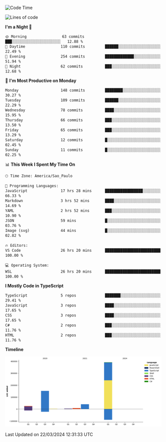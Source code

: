 <!--START_SECTION:waka-->
![Code Time](http://img.shields.io/badge/Code%20Time-2%2C381%20hrs%2055%20mins-blue)

![Lines of code](https://img.shields.io/badge/From%20Hello%20World%20I%27ve%20Written-621.5%20thousand%20lines%20of%20code-blue)

**I'm a Night 🦉** 

```text
🌞 Morning                63 commits          ███░░░░░░░░░░░░░░░░░░░░░░   12.88 % 
🌆 Daytime                110 commits         ██████░░░░░░░░░░░░░░░░░░░   22.49 % 
🌃 Evening                254 commits         █████████████░░░░░░░░░░░░   51.94 % 
🌙 Night                  62 commits          ███░░░░░░░░░░░░░░░░░░░░░░   12.68 % 
```
📅 **I'm Most Productive on Monday** 

```text
Monday                   148 commits         ████████░░░░░░░░░░░░░░░░░   30.27 % 
Tuesday                  109 commits         ██████░░░░░░░░░░░░░░░░░░░   22.29 % 
Wednesday                78 commits          ████░░░░░░░░░░░░░░░░░░░░░   15.95 % 
Thursday                 66 commits          ███░░░░░░░░░░░░░░░░░░░░░░   13.50 % 
Friday                   65 commits          ███░░░░░░░░░░░░░░░░░░░░░░   13.29 % 
Saturday                 12 commits          █░░░░░░░░░░░░░░░░░░░░░░░░   02.45 % 
Sunday                   11 commits          █░░░░░░░░░░░░░░░░░░░░░░░░   02.25 % 
```


📊 **This Week I Spent My Time On** 

```text
🕑︎ Time Zone: America/Sao_Paulo

💬 Programming Languages: 
JavaScript               17 hrs 28 mins      █████████████████░░░░░░░░   66.33 % 
Markdown                 3 hrs 52 mins       ████░░░░░░░░░░░░░░░░░░░░░   14.69 % 
YAML                     2 hrs 52 mins       ███░░░░░░░░░░░░░░░░░░░░░░   10.90 % 
JSON                     59 mins             █░░░░░░░░░░░░░░░░░░░░░░░░   03.76 % 
Image (svg)              44 mins             █░░░░░░░░░░░░░░░░░░░░░░░░   02.82 % 

🔥 Editors: 
VS Code                  26 hrs 20 mins      █████████████████████████   100.00 % 

💻 Operating System: 
WSL                      26 hrs 20 mins      █████████████████████████   100.00 % 
```

**I Mostly Code in TypeScript** 

```text
TypeScript               5 repos             ███████░░░░░░░░░░░░░░░░░░   29.41 % 
JavaScript               3 repos             ████░░░░░░░░░░░░░░░░░░░░░   17.65 % 
CSS                      3 repos             ████░░░░░░░░░░░░░░░░░░░░░   17.65 % 
C#                       2 repos             ███░░░░░░░░░░░░░░░░░░░░░░   11.76 % 
HTML                     2 repos             ███░░░░░░░░░░░░░░░░░░░░░░   11.76 % 
```



**Timeline**

![Lines of Code chart](https://raw.githubusercontent.com/jonhoffmam/jonhoffmam/master/assets/bar_graph.png)


 Last Updated on 22/03/2024 12:31:33 UTC
<!--END_SECTION:waka-->
